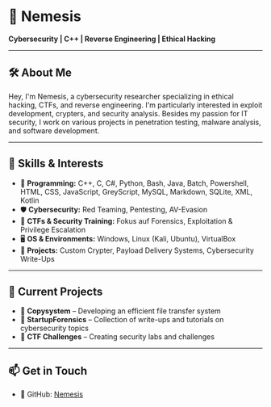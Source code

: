 # 👾 Nemesis

**Cybersecurity | C++ | Reverse Engineering | Ethical Hacking**

---

## 🛠 About Me
Hey, I'm Nemesis, a cybersecurity researcher specializing in ethical hacking, CTFs, and reverse engineering. I'm particularly interested in exploit development, crypters, and security analysis. Besides my passion for IT security, I work on various projects in penetration testing, malware analysis, and software development.

---

## 🔧 Skills & Interests
- 🐍 **Programming:** C++, C, C#, Python, Bash, Java, Batch, Powershell, HTML, CSS, JavaScript, GreyScript, MySQL, Markdown, SQLite, XML, Kotlin
- 🛡️ **Cybersecurity:** Red Teaming, Pentesting, AV-Evasion
- 🎯 **CTFs & Security Training:** Fokus auf Forensics, Exploitation & Privilege Escalation
- 🖥️ **OS & Environments:** Windows, Linux (Kali, Ubuntu), VirtualBox
- 🚀 **Projects:** Custom Crypter, Payload Delivery Systems, Cybersecurity Write-Ups

---

## 📂 Current Projects
- 🔹 **Copysystem** – Developing an efficient file transfer system
- 🔹 **StartupForensics** – Collection of write-ups and tutorials on cybersecurity topics
- 🔹 **CTF Challenges** – Creating security labs and challenges

---

## 📫 Get in Touch
- 🐙 GitHub: [Nemesis](https://github.com/n3m3s1spy)
